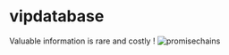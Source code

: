 # vipdatabase
Valuable information is  rare  and costly !
![promisechains](https://github.com/aureliuscommodus/vipdatabase/issues/1)
